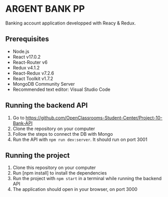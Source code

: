 # ARGENT BANK PP
Banking account application developped with Reacy & Redux.

## Prerequisites
- Node.js
- React v17.0.2
- React-Router v6
- Redux v4.1.2
- React-Redux v7.2.6
- React Toolkit v1.7.2
- MongoDB Community Server
- Recommended text editor: Visual Studio Code


## Running the backend API
1. Go to https://github.com/OpenClassrooms-Student-Center/Project-10-Bank-API
2. Clone the repository on your computer
3. Follow the steps to connect the DB with Mongo
4. Run the API with `npm run dev:server`. It should run on port 3001

## Running the project
1. Clone this repository on your computer
2. Run [npm install] to install the dependencies
3. Run the project with `npm start` in a terminal while running the backend API
4. The application should open in your browser, on port 3000
